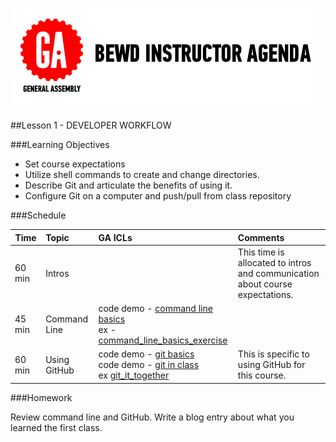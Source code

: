 ![GeneralAssemb.ly](../assets/ICL_icons/instr_agenda.png)


##Lesson 1 - DEVELOPER WORKFLOW


###Learning Objectives

*	Set course expectations
*	Utilize  shell commands to create and change directories.
*	Describe Git and articulate the benefits of using it.
*	Configure Git on a computer and push/pull from class repository


###Schedule


| Time        | Topic| GA ICLs| Comments |
| ------------- |:-------------|:-------------------|:-------------------|
| 60 min | Intros | | This time is allocated to intros and communication about course expectations. |
| 45 min | Command Line| code demo - [command line basics](instr_code_demo_notes.md)<br> ex - [command_line_basics_exercise](instr_exercise_notes.md)||
| 60 min | Using GitHub | code demo - [git basics](instr_code_demo_notes.md)<br>code demo - [git in class](instr_code_demo_notes.md) <br> ex [git_it_together](instr_exercise_notes.md)|This is specific to using GitHub for this course.|


###Homework

Review command line and GitHub.
Write a blog entry about what you learned the first class.




